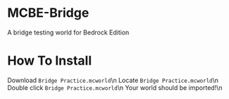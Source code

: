 # MCBE-Bridge
A bridge testing world for Bedrock Edition

# How To Install

Download `Bridge Practice.mcworld`\n
Locate `Bridge Practice.mcworld`\n
Double click `Bridge Practice.mcworld`\n
Your world should be imported!\n
